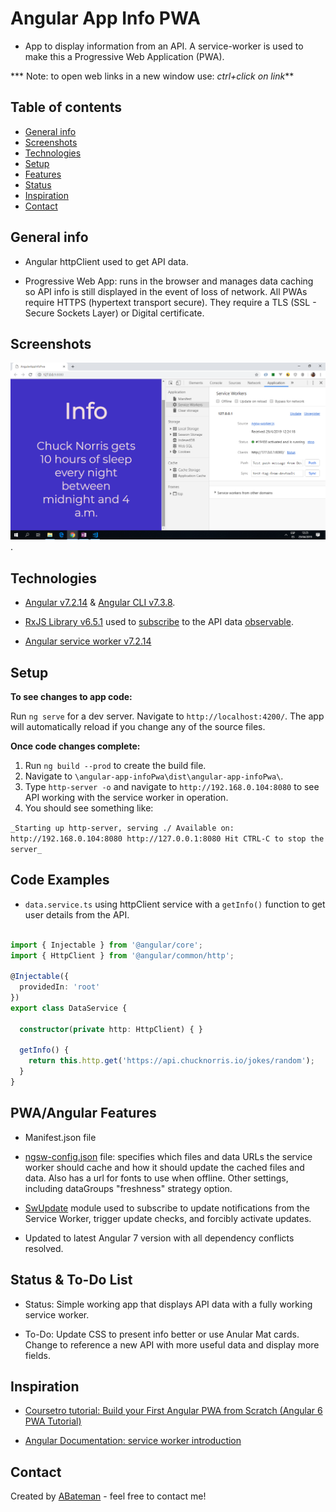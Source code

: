 # Angular App Info PWA

* App to display information from an API. A service-worker is used to make this a Progressive Web Application (PWA).

*** Note: to open web links in a new window use: _ctrl+click on link_**

## Table of contents

* [General info](#general-info)
* [Screenshots](#screenshots)
* [Technologies](#technologies)
* [Setup](#setup)
* [Features](#features)
* [Status](#status)
* [Inspiration](#inspiration)
* [Contact](#contact)

## General info

* Angular httpClient used to get API data.

* Progressive Web App: runs in the browser and manages data caching so API info is still displayed in the event of loss of network. All PWAs require HTTPS (hypertext transport secure). They require a TLS (SSL - Secure Sockets Layer) or Digital certificate.

## Screenshots

![Example screenshot](./img/api-service-worker.png).

## Technologies

* [Angular v7.2.14](https://angular.io/) & [Angular CLI v7.3.8](https://cli.angular.io/).

* [RxJS Library v6.5.1](https://angular.io/guide/rx-library) used to [subscribe](http://reactivex.io/documentation/operators/subscribe.html) to the API data [observable](http://reactivex.io/documentation/observable.html).

* [Angular service worker v7.2.14](https://angular.io/guide/service-worker-intro)

## Setup

**To see changes to app code:**

Run `ng serve` for a dev server. Navigate to `http://localhost:4200/`. The app will automatically reload if you change any of the source files.

**Once code changes complete:**

1. Run `ng build --prod` to create the build file.
2. Navigate to `\angular-app-infoPwa\dist\angular-app-infoPwa\`.
3. Type `http-server -o` and navigate to `http://192.168.0.104:8080` to see API working with the service worker in operation.
4. You should see something like:

  `_Starting up http-server, serving ./
  Available on:
  http://192.168.0.104:8080
  http://127.0.0.1:8080
  Hit CTRL-C to stop the server_`

## Code Examples

* `data.service.ts` using httpClient service with a `getInfo()` function to get user details from the API.

```typescript

import { Injectable } from '@angular/core';
import { HttpClient } from '@angular/common/http';

@Injectable({
  providedIn: 'root'
})
export class DataService {

  constructor(private http: HttpClient) { }

  getInfo() {
    return this.http.get('https://api.chucknorris.io/jokes/random');
  }
}

```

## PWA/Angular Features

* Manifest.json file

* [ngsw-config.json](https://angular.io/guide/service-worker-config) file: specifies which files and data URLs the service worker should cache and how it should update the cached files and data. Also has a url for fonts to use when offline. Other settings, including dataGroups "freshness" strategy option.

* [SwUpdate](https://angular.io/api/service-worker/SwUpdate) module used to subscribe to update notifications from the Service Worker, trigger update checks, and forcibly activate updates.

* Updated to latest Angular 7 version with all dependency conflicts resolved.

## Status & To-Do List

* Status: Simple working app that displays API data with a fully working service worker.

* To-Do: Update CSS to present info better or use Anular Mat cards. Change to reference a new API with more useful data and display more fields.

## Inspiration

* [Coursetro tutorial: Build your First Angular PWA from Scratch (Angular 6 PWA Tutorial)](https://www.youtube.com/watch?v=othhfZ0mGjU)

* [Angular Documentation: service worker introduction](https://angular.io/guide/service-worker-intro)

## Contact

Created by [ABateman](https://www.andrewbateman.org) - feel free to contact me!
